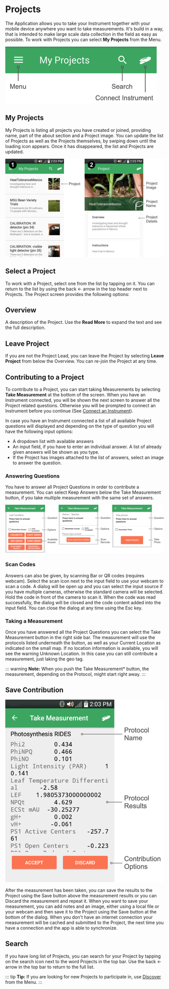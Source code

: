 # Projects

The Application allows you to take your Instrument together with your mobile device anywhere you want to take measurements. It's build in a way, that is intended to make large scale data collection in the field as easy as possible. To work with Projects you can select **My Projects** from the Menu.

![My Projects Menu Bar](./images/android-projects-menu.png)

## My Projects

My Projects is listing all projects you have created or joined, providing name, part of the about section and a Project image. You can update the list of Projects as well as the Projects themselves, by swiping down until the loading icon appears. Once it has disappeared, the list and Projects are updated.

![Projects](./images/android-projects.png)

## Select a Project

To work with a Project, select one from the list by tapping on it. You can return to the list by using the back ← arrow in the top header next to Projects. The Project screen provides the following options:

## Overview

A description of the Project. Use the **Read More** to expand the text and see the full description.

## Leave Project

If you are not the Project Lead, you can leave the Project by selecting **Leave Project** from below the Overview. You can re-join the Project at any time.

## Contributing to a Project

To contribute to a Project, you can start taking Measurements by selecting **Take Measurement** at the bottom of the screen. When you have an Instrument connected, you will be shown the next screen to answer all the Project related questions. Otherwise you will be prompted to connect an Instrument before you continue (See [Connect an Instrument](./connect-an-instrument)).

In case you have an Instrument connected a list of all available Project questions will displayed and depending on the type of question you will have the following input options:

+ A dropdown list with available answers
+ An input field, if you have to enter an individual answer. A list of already given answers will be shown as you type.
+ If the Project has images attached to the list of answers, select an image to answer the question.

### Answering Questions

You have to answer all Project Questions in order to contribute a measurement. You can select Keep Answers below the Take Measurement button, if you take multiple measurement with the same set of answers.

![Question options for Projects, Multiple Choice, User Answer & Scan Barcode, Attach Photo](./images/android-project-questions.png)

### Scan Codes

Answers can also be given, by scanning Bar or QR codes (requires webcam). Select the scan icon next to the input field to use your webcam to scan a code. A dialog will be open up and you can select the input source if you have multiple cameras, otherwise the standard camera will be selected. Hold the code in front of the camera to scan it. When the code was read successfully, the dialog will be closed and the code content added into the input field. You can close the dialog at any time using the Esc key.

### Taking a Measurement

Once you have answered all the Project Questions you can select the Take Measurement button in the right side bar. The measurement will use the protocols listed underneath the button, as well as your Current Location as indicated on the small map. If no location information is available, you will see the warning Unknown Location. In this case you can still contribute a measurement, just laking the geo tag.

::: warning
**Note:** When you push the Take Measurement* button, the measurement, depending on the Protocol, might start right away.
:::

## Save Contribution

![Results for a Protocol for a Project](./images/android-projects-results.png)

After the measurement has been taken, you can save the results to the Project using the Save button above the measurement results or you can Discard the measurement and repeat it. When you want to save your measurement, you can add notes and an image, either using a local file or your webcam and then save it to the Project using the Save button at the bottom of the dialog. When you don't have an internet connection your measurement will be cached and submitted to the Project, the next time you have a connection and the app is able to synchronize.

## Search

If you have long list of Projects, you can search for your Project by tapping on the <i class="fa fa-search" aria-hidden="true"></i> search icon next to the word Projects in the top bar. Use the back ← arrow in the top bar to return to the full list.

::: tip
**Tip:** If you are looking for new Projects to participate in, use [Discover](./discover) from the Menu.
:::
